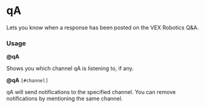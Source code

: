 # qA
Lets you know when a response has been posted on the VEX Robotics Q&amp;A.

### Usage
**@qA**

Shows you which channel qA is listening to, if any.

**@qA** `[#channel]`

qA will send notifications to the specified channel. You can remove notifications by mentioning the same channel.
